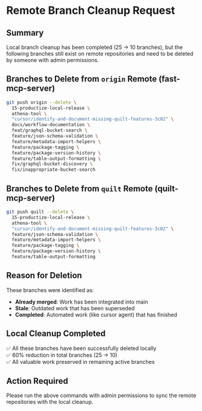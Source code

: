 # Remote Branch Cleanup Request

## Summary
Local branch cleanup has been completed (25 → 10 branches), but the following branches still exist on remote repositories and need to be deleted by someone with admin permissions.

## Branches to Delete from `origin` Remote (fast-mcp-server)

```bash
git push origin --delete \
  15-productize-local-release \
  athena-tool \
  "cursor/identify-and-document-missing-quilt-features-3c02" \
  docs/workflow-documentation \
  feat/graphql-bucket-search \
  feature/json-schema-validation \
  feature/metadata-import-helpers \
  feature/package-tagging \
  feature/package-version-history \
  feature/table-output-formatting \
  fix/graphql-bucket-discovery \
  fix/inappropriate-bucket-search
```

## Branches to Delete from `quilt` Remote (quilt-mcp-server)

```bash
git push quilt --delete \
  15-productize-local-release \
  athena-tool \
  "cursor/identify-and-document-missing-quilt-features-3c02" \
  feature/json-schema-validation \
  feature/metadata-import-helpers \
  feature/package-tagging \
  feature/package-version-history \
  feature/table-output-formatting
```

## Reason for Deletion
These branches were identified as:
- **Already merged**: Work has been integrated into main
- **Stale**: Outdated work that has been superseded
- **Completed**: Automated work (like cursor agent) that has finished

## Local Cleanup Completed
✅ All these branches have been successfully deleted locally  
✅ 60% reduction in total branches (25 → 10)  
✅ All valuable work preserved in remaining active branches

## Action Required
Please run the above commands with admin permissions to sync the remote repositories with the local cleanup.


